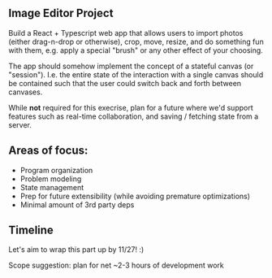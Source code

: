 ## Image Editor Project

Build a React + Typescript web app that allows users to import photos (either drag-n-drop or otherwise), crop, move, resize, and do something fun with them, e.g. apply a special "brush" or any other effect of your choosing.

The app should somehow implement the concept of a stateful canvas (or "session"). I.e. the entire state of the interaction with a single canvas should be contained such that the user could switch back and forth between canvases.

While **not** required for this execrise, plan for a future where we'd support features such as real-time collaboration, and saving / fetching state from a server.

## Areas of focus:
- Program organization
- Problem modeling
- State management
- Prep for future extensibility (while avoiding premature optimizations)
- Minimal amount of 3rd party deps

## Timeline
Let's aim to wrap this part up by 11/27! :) 

Scope suggestion: plan for net ~2-3 hours of development work
